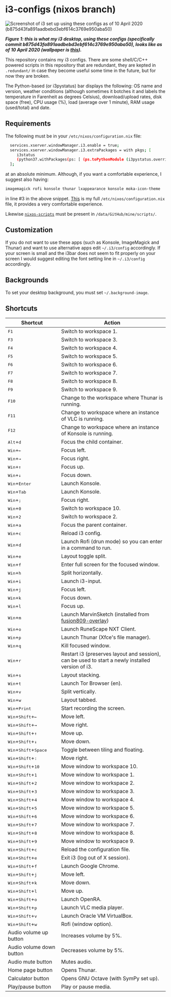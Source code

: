 # i3-configs (nixos branch)
![Screenshot of i3 set up using these configs as of 10 April 2020 (b875d43fa891aadbebd3ebf614c3769e950aba50)](https://fusion809.github.io/images/i3/i3-4.18-nixos-configs-20200410-b875d43fa891aadbebd3ebf614c3769e950aba50.png)

***Figure 1: this is what my i3 desktop, using these configs (specifically commit b875d43fa891aadbebd3ebf614c3769e950aba50), looks like as of 10 April 2020 (wallpaper is [this](https://github.com/fusion809/artwork/blob/master/Flags/Boomerang%20with%20white%20star%2C%20blue%20background%20to%20white%20southern%20cross.svg)).***

This repository contains my i3 configs. There are some shell/C/C++ powered scripts in this repository that are redundant, they are kepted in `.redundant/` in case they become useful some time in the future, but for now they are broken.

The Python-based (or i3pystatus) bar displays the following: OS name and version, weather conditions (although sometimes it botches it and labels the temperature in Farenheit as degrees Celsius), download/upload rates, disk space (free), CPU usage (%), load (average over 1 minute), RAM usage (used/total) and date. 

## Requirements
The following must be in your `/etc/nixos/configuration.nix` file:

```bash
  services.xserver.windowManager.i3.enable = true;
  services.xserver.windowManager.i3.extraPackages = with pkgs; [
     i3status
     (python37.withPackages(ps: [ (ps.toPythonModule (i3pystatus.override { python3Packages = ps; })) ]))
  ];
```

at an absolute minimum. Although, if you want a comfortable experience, I suggest also having:

```bash
imagemagick rofi konsole thunar lxappearance konsole moka-icon-theme
```

in line #3 in the above snippet. [This](https://github.com/fusion809/NixOS-configs/blob/20.09-pre/configuration.nix) is my full `/etc/nixos/configuration.nix` file, it provides a very comfortable experience. 

Likewise [`nixos-scripts`](https://github.com/fusion809/nixos-scripts) must be present in `/data/GitHub/mine/scripts/`. 

## Customization
If you do not want to use these apps (such as Konsole, ImageMagick and Thunar) and want to use alternative apps edit `~/.i3/config` accordingly. If your screen is small and the i3bar does not seem to fit properly on your screen I would suggest editing the font setting line in `~/.i3/config` accordingly.

## Backgrounds
To set your desktop background, you must set `~/.background-image`.

## Shortcuts
| Shortcut                                                                        | Action                                                                                                         |
|---------------------------------------------------------------------------------|----------------------------------------------------------------------------------------------------------------|
| <kbd>F1</kbd>                                                                   | Switch to workspace 1.                                                                                         |
| <kbd>F3</kbd>                                                                   | Switch to workspace 3.                                                                                         |
| <kbd>F4</kbd>                                                                   | Switch to workspace 4.                                                                                         |
| <kbd>F5</kbd>                                                                   | Switch to workspace 5.                                                                                         |
| <kbd>F6</kbd>                                                                   | Switch to workspace 6.                                                                                         |
| <kbd>F7</kbd>                                                                   | Switch to workspace 7.                                                                                         |
| <kbd>F8</kbd>                                                                   | Switch to workspace 8.                                                                                         |
| <kbd>F9</kbd>                                                                   | Switch to workspace 9.                                                                                         |
| <kbd>F10</kbd>                                                                  | Change to the workspace where Thunar is running.                                                              |
| <kbd>F11</kbd>                                                                  | Change to workspace where an instance of VLC is running.                                                       |
| <kbd>F12</kbd>                                                                  | Change to workspace where an instance of Konsole is running.                                                     |
| <kbd>Alt</kbd>+<kbd>d</kbd>                                                     | Focus the child container.                                                                                     |
| <kbd>Win</kbd>+<kbd>&larr;</kbd>                                                | Focus left.                                                                                                    |
| <kbd>Win</kbd>+<kbd>&rarr;</kbd>                                                | Focus right.                                                                                                   |
| <kbd>Win</kbd>+<kbd>&uarr;</kbd>                                                | Focus up.                                                                                                      |
| <kbd>Win</kbd>+<kbd>&darr;</kbd>                                                | Focus down.                                                                                                    |
| <kbd>Win</kbd>+<kbd>Enter</kbd>                                                 | Launch Konsole.                                                                                                  |
| <kbd>Win</kbd>+<kbd>Tab</kbd>                                                   | Launch Konsole.                                                                                                  |
| <kbd>Win</kbd>+<kbd>;</kbd>                                                     | Focus right.                                                                                                   |
| <kbd>Win</kbd>+<kbd>0</kbd>                                                     | Switch to workspace 10.                                                                                        |
| <kbd>Win</kbd>+<kbd>2</kbd>                                                     | Switch to workspace 2.                                                                                         |
| <kbd>Win</kbd>+<kbd>a</kbd>                                                     | Focus the parent container.                                                                                    |
| <kbd>Win</kbd>+<kbd>c</kbd>                                                     | Reload i3 config.                                                                        |
| <kbd>Win</kbd>+<kbd>d</kbd>                                                     | Launch Rofi (drun mode) so you can enter in a command to run.                                                             |
| <kbd>Win</kbd>+<kbd>e</kbd>                                                     | Layout toggle split.                                                                                           |
| <kbd>Win</kbd>+<kbd>f</kbd>                                                     | Enter full screen for the focused window.                                                                      |
| <kbd>Win</kbd>+<kbd>h</kbd>                                                     | Split horizontally.                                                                                            |
| <kbd>Win</kbd>+<kbd>i</kbd>                                                     | Launch i3-input.                                                                                               |
| <kbd>Win</kbd>+<kbd>j</kbd>                                                     | Focus left.                                                                                                    |
| <kbd>Win</kbd>+<kbd>k</kbd>                                                     | Focus down.                                                                                                    |
| <kbd>Win</kbd>+<kbd>l</kbd>                                                     | Focus up.                                                                                                      |
| <kbd>Win</kbd>+<kbd>m</kbd>                                                     | Launch MarvinSketch (installed from [fusion809-overlay](https://github.com/fusion809/fusion809-overlay))       |
| <kbd>Win</kbd>+<kbd>o</kbd>                                                     | Launch RuneScape NXT Client.                                                          |
| <kbd>Win</kbd>+<kbd>p</kbd>                                                     | Launch Thunar (Xfce's file manager).                                                                          |
| <kbd>Win</kbd>+<kbd>q</kbd>                                                     | Kill focused window.
| <kbd>Win</kbd>+<kbd>r</kbd>                                                     | Restart i3 (preserves layout and session), can be used to start a newly installed version of i3.               |                                                                                           |
| <kbd>Win</kbd>+<kbd>s</kbd>                                                     | Layout stacking.                                                                                               |
| <kbd>Win</kbd>+<kbd>t</kbd>                                                     | Launch Tor Browser (en).                                                                                       |
| <kbd>Win</kbd>+<kbd>v</kbd>                                                     | Split vertically.                                                                                              |
| <kbd>Win</kbd>+<kbd>w</kbd>                                                     | Layout tabbed.                                                                                                 |
| <kbd>Win</kbd>+<kbd>Print</kbd>                                                 | Start recording the screen.                                                                                    |
| <kbd>Win</kbd>+<kbd>Shift</kbd>+<kbd>&larr;</kbd>                               | Move left.                                                                                                     |
| <kbd>Win</kbd>+<kbd>Shift</kbd>+<kbd>&rarr;</kbd>                               | Move right.                                                                                                    |
| <kbd>Win</kbd>+<kbd>Shift</kbd>+<kbd>&uarr;</kbd>                               | Move up.                                                                                                       |
| <kbd>Win</kbd>+<kbd>Shift</kbd>+<kbd>&darr;</kbd>                               | Move down.                                                                                                     |
| <kbd>Win</kbd>+<kbd>Shift</kbd>+<kbd>Space</kbd>                                | Toggle between tiling and floating.                                                                            |
| <kbd>Win</kbd>+<kbd>Shift</kbd>+<kbd>:</kbd>                                    | Move right.                                                                                                    |
| <kbd>Win</kbd>+<kbd>Shift</kbd>+<kbd>10</kbd>                                   | Move window to workspace 10.                                                                                   |
| <kbd>Win</kbd>+<kbd>Shift</kbd>+<kbd>1</kbd>                                    | Move window to workspace 1.                                                                                    |
| <kbd>Win</kbd>+<kbd>Shift</kbd>+<kbd>2</kbd>                                    | Move window to workspace 2.                                                                                    |
| <kbd>Win</kbd>+<kbd>Shift</kbd>+<kbd>3</kbd>                                    | Move window to workspace 3.                                                                                    |
| <kbd>Win</kbd>+<kbd>Shift</kbd>+<kbd>4</kbd>                                    | Move window to workspace 4.                                                                                    |
| <kbd>Win</kbd>+<kbd>Shift</kbd>+<kbd>5</kbd>                                    | Move window to workspace 5.                                                                                    |
| <kbd>Win</kbd>+<kbd>Shift</kbd>+<kbd>6</kbd>                                    | Move window to workspace 6.                                                                                    |
| <kbd>Win</kbd>+<kbd>Shift</kbd>+<kbd>7</kbd>                                    | Move window to workspace 7.                                                                                    |
| <kbd>Win</kbd>+<kbd>Shift</kbd>+<kbd>8</kbd>                                    | Move window to workspace 8.                                                                                    |
| <kbd>Win</kbd>+<kbd>Shift</kbd>+<kbd>9</kbd>                                    | Move window to workspace 9.                                                                                    |
| <kbd>Win</kbd>+<kbd>Shift</kbd>+<kbd>c</kbd>                                    | Reload the configuration file.                                                                                 |
| <kbd>Win</kbd>+<kbd>Shift</kbd>+<kbd>e</kbd>                                    | Exit i3 (log out of X session).                                                                                |
| <kbd>Win</kbd>+<kbd>Shift</kbd>+<kbd>f</kbd>                                    | Launch Google Chrome.                                                                                               |
| <kbd>Win</kbd>+<kbd>Shift</kbd>+<kbd>j</kbd>                                    | Move left.                                                                                                     |
| <kbd>Win</kbd>+<kbd>Shift</kbd>+<kbd>k</kbd>                                    | Move down.                                                                                                     |
| <kbd>Win</kbd>+<kbd>Shift</kbd>+<kbd>l</kbd>                                    | Move up.                                                                                                       |                                                                                         |
| <kbd>Win</kbd>+<kbd>Shift</kbd>+<kbd>o</kbd>                                    | Launch OpenRA.                                                                                                 |
| <kbd>Win</kbd>+<kbd>Shift</kbd>+<kbd>p</kbd>                                    | Launch VLC media player.                                                                                       |
| <kbd>Win</kbd>+<kbd>Shift</kbd>+<kbd>v</kbd>                                    | Launch Oracle VM VirtualBox.                                                                                   |
| <kbd>Win</kbd>+<kbd>Shift</kbd>+<kbd>w</kbd>                                    | Rofi (window option).                                                                                          |
| Audio volume up button                                                          | Increases volume by 5%. |
| Audio volume down button                                                        | Decreases volume by 5%. |
| Audio mute button                                                               | Mutes audio. |
| Home page button                                                                | Opens Thunar. |
| Calculator button                                                               | Opens GNU Octave (with SymPy set up). |
| Play/pause button                                                               | Play or pause media. |

